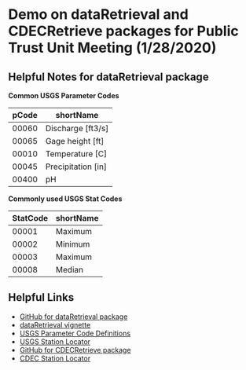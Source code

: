# Demo on dataRetrieval and CDECRetrieve packages for Public Trust Unit Meeting (1/28/2020)

## Helpful Notes for dataRetrieval package

**Common USGS Parameter Codes**

pCode | shortName
---- | ----
00060 | Discharge [ft3/s]
00065 | Gage height [ft]
00010 | Temperature [C]
00045 | Precipitation [in]
00400 | pH

**Commonly used USGS Stat Codes**

StatCode | shortName
--- | ---
00001 | Maximum
00002 | Minimum
00003 | Maximum
00008 | Median


## Helpful Links
- [GitHub for dataRetrieval package](https://github.com/USGS-R/dataRetrieval)
- [dataRetrieval vignette](https://cran.r-project.org/web/packages/dataRetrieval/vignettes/dataRetrieval.html)
- [USGS Parameter Code Definitions](https://nwis.waterdata.usgs.gov/nwis/pmcodes/pmcodes?radio_pm_search=param_group&pm_group=Physical&pm_search=&casrn_search=&srsname_search=&format=html_table&show=parameter_group_nm&show=parameter_nm&show=casrn&show=srsname&show=parameter_units)
- [USGS Station Locator](https://maps.waterdata.usgs.gov/mapper/index.html)
- [GitHub for CDECRetrieve package](https://github.com/FlowWest/CDECRetrieve)
- [CDEC Station Locator](http://cdec.water.ca.gov/cdecstation2/)
